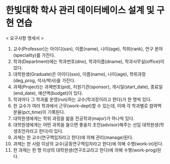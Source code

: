 # 한빛대학 학사 관리 데이터베이스 설계 및 구현 연습

< 요구사항 명세서 >

1) 교수(Professor)는 아이디(ssn), 이름(name), 나이(age), 직위(rank), 연구 분야(speciality)를 가진다.
2) 학과(Department)에는 학과번호(dno), 학과이름(dname), 학과사무실(office)이 있다.
3) 대학원생(Graduate)은 아이디(ssn), 이름(name), 나이(age), 학위과정(deg_prog, 석사/박사)을 가진다.
4) 과제(Project)는 과제번호(pid), 지원기관(sponsor), 개시일(start_date), 종료일(end_date), 예산액(budget)이 있다.
5) 학과마다 그 학과를 운영(run)하는 교수(학과장이라고 한다)가 한 명씩 있다.
6) 한 교수가 여러 학과에서 근무(work-dept)할 수 있는데, 이때 각 학과별로 참여백분율(pct_time)이 기록된다.
7) 대학원생에게는 학위 과정을 밟을 전공학과(major)가 하나씩 있다.
8) 대학원생에게는 어떤 과목을 들으면 좋을지 조언(advisor)해주는 선임 대학원생(학생조언자라고 한다)이 있다.
9) 과제는 한 교수(연구책임자라고 한다)에 의해 관리(manage)된다.
10) 과제는 한 사람 이상의 교수(공동연구책임자라고 한다)에 의해 수행(work-in)된다.
11) 한 과제는 한 명 이상의 대학원생(연구조교라고 한다)에 의해 수행(work-prog)된다.
